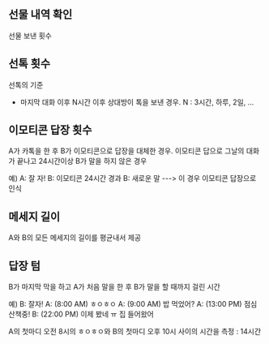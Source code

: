 
## 선물 내역 확인
선물 보낸 횟수

## 선톡 횟수
선톡의 기준
* 마지막 대화 이후 N시간 이후 상대방이 톡을 보낸 경우. N : 3시간, 하루, 2일, ...


## 이모티콘 답장 횟수
A가 카톡을 한 후 B가 이모티콘으로 답장을 대체한 경우.
이모티콘 답으로 그날의 대화가 끝나고 24시간이상 B가 말을 하지 않은 경우

예)
A: 잘 자!
B: 이모티콘
24시간 경과
B: 새로운 말
---> 이 경우 이모티콘 답장으로 인식

## 메세지 길이
A와 B의 모든 메세지의 길이를 평균내서 제공



## 답장 텀
B가 마지막 막을 하고 A가 처음 말을 한 후 B가 말을 할 때까지 걸린 시간

예)
B: 잘자!
A: (8:00 AM) ㅎㅇㅎㅇ
A: (9:00 AM) 밥 먹었어?
A: (13:00 PM) 점심 산책중!
B: (22:00 PM) 이제 봤네 ㅠ 집 들어왔어

A의 첫마디 오전 8시의 ㅎㅇㅎㅇ와 B의 첫마디 오후 10시 사이의 시간을 측정 : 14시간

